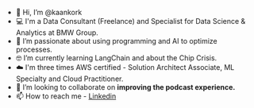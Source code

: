 - 👋 Hi, I’m @kaankork
- 💻 I'm a Data Consultant (Freelance) and Specialist for Data Science & Analytics at BMW Group.
- 👀 I’m passionate about using programming and AI to optimize processes.
- 🤓 I’m currently learning LangChain and about the Chip Crisis.
- ☁️ I'm three times AWS certified - Solution Architect Associate, ML Specialty and Cloud Practitioner.
- 🚀 I’m looking to collaborate on **improving the podcast experience.**
- 📫 How to reach me - [Linkedin](https://www.linkedin.com/in/kaankorkmaz/)

<!---
kaankork/kaankork is a ✨ special ✨ repository because its `README.md` (this file) appears on your GitHub profile.
You can click the Preview link to take a look at your changes.
--->
